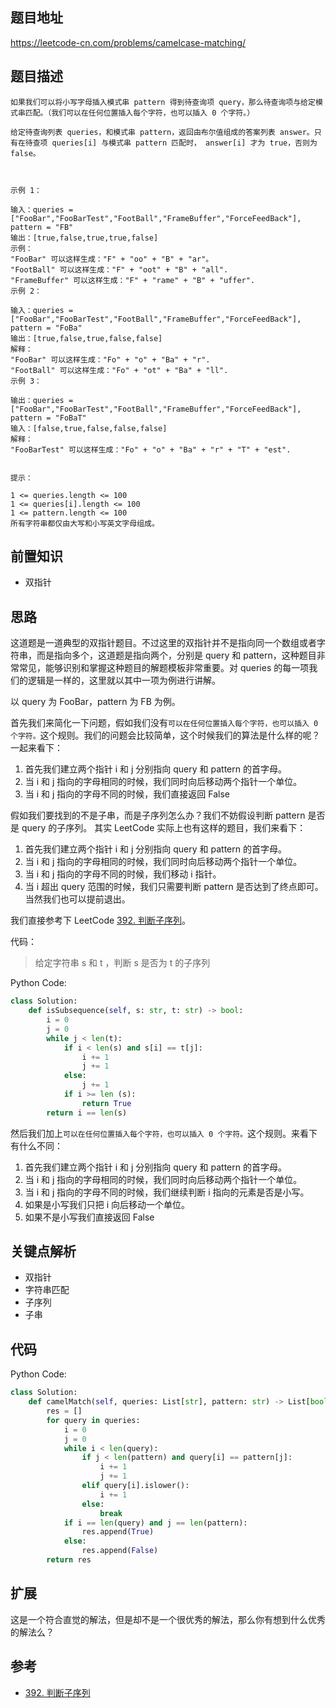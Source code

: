 ## 题目地址

https://leetcode-cn.com/problems/camelcase-matching/

## 题目描述

```
如果我们可以将小写字母插入模式串 pattern 得到待查询项 query，那么待查询项与给定模式串匹配。（我们可以在任何位置插入每个字符，也可以插入 0 个字符。）

给定待查询列表 queries，和模式串 pattern，返回由布尔值组成的答案列表 answer。只有在待查项 queries[i] 与模式串 pattern 匹配时， answer[i] 才为 true，否则为 false。

 

示例 1：

输入：queries = ["FooBar","FooBarTest","FootBall","FrameBuffer","ForceFeedBack"], pattern = "FB"
输出：[true,false,true,true,false]
示例：
"FooBar" 可以这样生成："F" + "oo" + "B" + "ar"。
"FootBall" 可以这样生成："F" + "oot" + "B" + "all".
"FrameBuffer" 可以这样生成："F" + "rame" + "B" + "uffer".
示例 2：

输入：queries = ["FooBar","FooBarTest","FootBall","FrameBuffer","ForceFeedBack"], pattern = "FoBa"
输出：[true,false,true,false,false]
解释：
"FooBar" 可以这样生成："Fo" + "o" + "Ba" + "r".
"FootBall" 可以这样生成："Fo" + "ot" + "Ba" + "ll".
示例 3：

输出：queries = ["FooBar","FooBarTest","FootBall","FrameBuffer","ForceFeedBack"], pattern = "FoBaT"
输入：[false,true,false,false,false]
解释：
"FooBarTest" 可以这样生成："Fo" + "o" + "Ba" + "r" + "T" + "est".
 

提示：

1 <= queries.length <= 100
1 <= queries[i].length <= 100
1 <= pattern.length <= 100
所有字符串都仅由大写和小写英文字母组成。

```

## 前置知识

- 双指针

## 思路

这道题是一道典型的双指针题目。不过这里的双指针并不是指向同一个数组或者字符串，而是指向多个，这道题是指向两个，分别是 query 和 pattern，这种题目非常常见，能够识别和掌握这种题目的解题模板非常重要。对 queries 的每一项我们的逻辑是一样的，这里就以其中一项为例进行讲解。

以 query 为 FooBar，pattern 为 FB 为例。

首先我们来简化一下问题，假如我们没有`可以在任何位置插入每个字符，也可以插入 0 个字符。`这个规则。我们的问题会比较简单，这个时候我们的算法是什么样的呢？一起来看下：

1. 首先我们建立两个指针 i 和 j 分别指向 query 和 pattern 的首字母。
2. 当 i 和 j 指向的字母相同的时候，我们同时向后移动两个指针一个单位。
3. 当 i 和 j 指向的字母不同的时候，我们直接返回 False

假如我们要找到的不是子串，而是子序列怎么办？我们不妨假设判断 pattern 是否是 query 的子序列。 其实 LeetCode 实际上也有这样的题目，我们来看下：

1. 首先我们建立两个指针 i 和 j 分别指向 query 和 pattern 的首字母。
2. 当 i 和 j 指向的字母相同的时候，我们同时向后移动两个指针一个单位。
3. 当 i 和 j 指向的字母不同的时候，我们移动 i 指针。
4. 当 i 超出 query 范围的时候，我们只需要判断 pattern 是否达到了终点即可。当然我们也可以提前退出。

我们直接参考下 LeetCode [392. 判断子序列](https://leetcode-cn.com/problems/is-subsequence/)。

代码：

> 给定字符串 s 和 t ，判断 s 是否为 t 的子序列

Python Code:

```python
class Solution:
    def isSubsequence(self, s: str, t: str) -> bool:
        i = 0
        j = 0
        while j < len(t):
            if i < len(s) and s[i] == t[j]:
                i += 1
                j += 1
            else:
                j += 1
            if i >= len (s):
                return True
        return i == len(s)
```

然后我们加上`可以在任何位置插入每个字符，也可以插入 0 个字符。`这个规则。来看下有什么不同：

1. 首先我们建立两个指针 i 和 j 分别指向 query 和 pattern 的首字母。
2. 当 i 和 j 指向的字母相同的时候，我们同时向后移动两个指针一个单位。
3. 当 i 和 j 指向的字母不同的时候，我们继续判断 i 指向的元素是否是小写。
4. 如果是小写我们只把 i 向后移动一个单位。
5. 如果不是小写我们直接返回 False

## 关键点解析

- 双指针
- 字符串匹配
- 子序列
- 子串

## 代码

Python Code:

```python
class Solution:
    def camelMatch(self, queries: List[str], pattern: str) -> List[bool]:
        res = []
        for query in queries:
            i = 0
            j = 0
            while i < len(query):
                if j < len(pattern) and query[i] == pattern[j]:
                    i += 1
                    j += 1
                elif query[i].islower():
                    i += 1
                else:
                    break
            if i == len(query) and j == len(pattern):
                res.append(True)
            else:
                res.append(False)
        return res
```

## 扩展

这是一个符合直觉的解法，但是却不是一个很优秀的解法，那么你有想到什么优秀的解法么？

## 参考

- [392. 判断子序列](https://leetcode-cn.com/problems/is-subsequence/)
